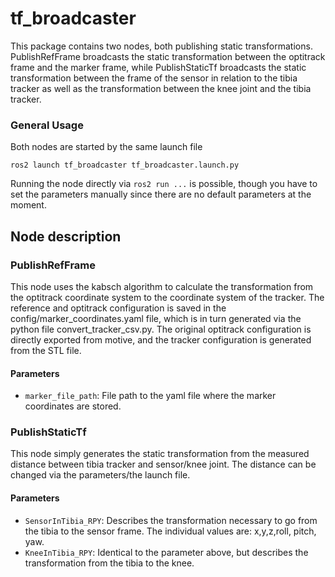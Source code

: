 # tf_broadcaster

This package contains two nodes, both publishing static transformations. 
PublishRefFrame broadcasts the static transformation between the optitrack frame and the marker frame, while PublishStaticTf broadcasts the static transformation between the frame of the sensor in relation to the tibia tracker as well as the transformation between the knee joint and the tibia tracker. 

### General Usage

Both nodes are started by the same launch file
```
ros2 launch tf_broadcaster tf_broadcaster.launch.py
```
Running the node directly via `ros2 run ...` is possible, though you have to set the parameters manually since there are no default parameters at the moment. 

## Node description

### PublishRefFrame

This node uses the kabsch algorithm to calculate the transformation from the optitrack coordinate system to the coordinate system of the tracker. The reference and optitrack configuration is saved in the config/marker_coordinates.yaml file, which is in turn generated via the python file convert_tracker_csv.py. The original optitrack configuration is directly exported from motive, and the tracker configuration is generated from the STL file. 

#### Parameters

- `marker_file_path`: File path to the yaml file where the marker coordinates are stored. 

### PublishStaticTf

This node simply generates the static transformation from the measured distance between tibia tracker and sensor/knee joint. The distance can be changed via the parameters/the launch file. 

#### Parameters

- `SensorInTibia_RPY`: Describes the transformation necessary to go from the tibia to the sensor frame. The individual values are: x,y,z,roll, pitch, yaw. 
- `KneeInTibia_RPY`: Identical to the parameter above, but describes the transformation from the tibia to the knee. 